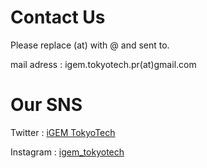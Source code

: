 # Contact Us
<!-- お問い合わせフォームは[こちら](https://docs.google.com/forms/d/e/1FAIpQLSdtIGyta9adgjYD7KJtidjeeo66fdHOOTCDPZ1NK9TanoD0Ng/viewform) -->
Please replace (at) with @ and sent to.

mail adress : igem.tokyotech.pr(at)gmail.com


# Our SNS
Twitter : [iGEM TokyoTech](https://twitter.com/igem_tokyotech)

Instagram : [igem_tokyotech](https://www.instagram.com/igem_tokyotech/)